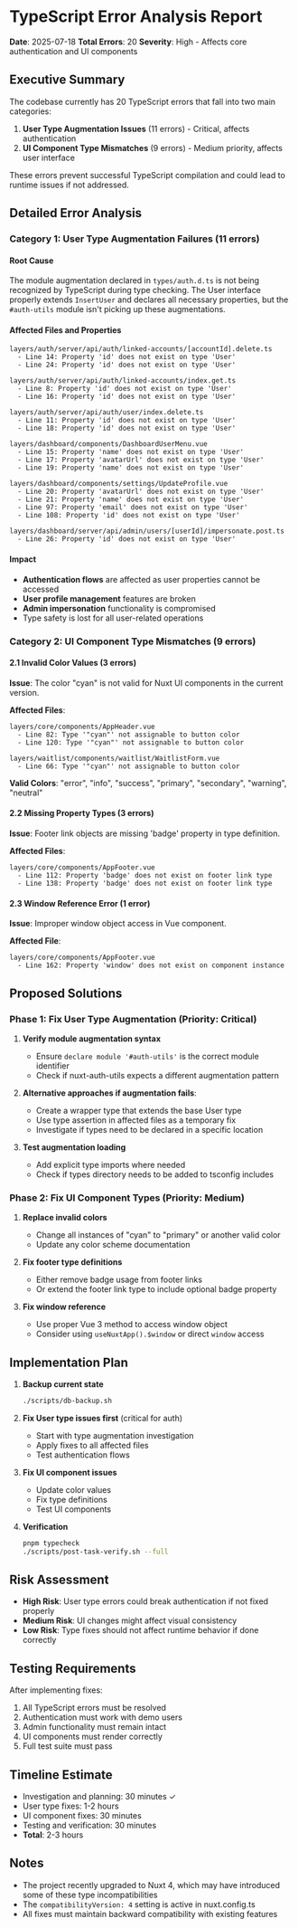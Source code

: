 # TypeScript Error Analysis Report

**Date**: 2025-07-18
**Total Errors**: 20
**Severity**: High - Affects core authentication and UI components

## Executive Summary

The codebase currently has 20 TypeScript errors that fall into two main categories:
1. **User Type Augmentation Issues** (11 errors) - Critical, affects authentication
2. **UI Component Type Mismatches** (9 errors) - Medium priority, affects user interface

These errors prevent successful TypeScript compilation and could lead to runtime issues if not addressed.

## Detailed Error Analysis

### Category 1: User Type Augmentation Failures (11 errors)

#### Root Cause
The module augmentation declared in `types/auth.d.ts` is not being recognized by TypeScript during type checking. The User interface properly extends `InsertUser` and declares all necessary properties, but the `#auth-utils` module isn't picking up these augmentations.

#### Affected Files and Properties
```
layers/auth/server/api/auth/linked-accounts/[accountId].delete.ts
  - Line 14: Property 'id' does not exist on type 'User'
  - Line 24: Property 'id' does not exist on type 'User'

layers/auth/server/api/auth/linked-accounts/index.get.ts
  - Line 8: Property 'id' does not exist on type 'User'
  - Line 16: Property 'id' does not exist on type 'User'

layers/auth/server/api/auth/user/index.delete.ts
  - Line 11: Property 'id' does not exist on type 'User'
  - Line 18: Property 'id' does not exist on type 'User'

layers/dashboard/components/DashboardUserMenu.vue
  - Line 15: Property 'name' does not exist on type 'User'
  - Line 17: Property 'avatarUrl' does not exist on type 'User'
  - Line 19: Property 'name' does not exist on type 'User'

layers/dashboard/components/settings/UpdateProfile.vue
  - Line 20: Property 'avatarUrl' does not exist on type 'User'
  - Line 21: Property 'name' does not exist on type 'User'
  - Line 97: Property 'email' does not exist on type 'User'
  - Line 108: Property 'id' does not exist on type 'User'

layers/dashboard/server/api/admin/users/[userId]/impersonate.post.ts
  - Line 26: Property 'id' does not exist on type 'User'
```

#### Impact
- **Authentication flows** are affected as user properties cannot be accessed
- **User profile management** features are broken
- **Admin impersonation** functionality is compromised
- Type safety is lost for all user-related operations

### Category 2: UI Component Type Mismatches (9 errors)

#### 2.1 Invalid Color Values (3 errors)

**Issue**: The color "cyan" is not valid for Nuxt UI components in the current version.

**Affected Files**:
```
layers/core/components/AppHeader.vue
  - Line 82: Type '"cyan"' not assignable to button color
  - Line 120: Type '"cyan"' not assignable to button color

layers/waitlist/components/waitlist/WaitlistForm.vue
  - Line 66: Type '"cyan"' not assignable to button color
```

**Valid Colors**: "error", "info", "success", "primary", "secondary", "warning", "neutral"

#### 2.2 Missing Property Types (3 errors)

**Issue**: Footer link objects are missing 'badge' property in type definition.

**Affected Files**:
```
layers/core/components/AppFooter.vue
  - Line 112: Property 'badge' does not exist on footer link type
  - Line 138: Property 'badge' does not exist on footer link type
```

#### 2.3 Window Reference Error (1 error)

**Issue**: Improper window object access in Vue component.

**Affected File**:
```
layers/core/components/AppFooter.vue
  - Line 162: Property 'window' does not exist on component instance
```

## Proposed Solutions

### Phase 1: Fix User Type Augmentation (Priority: Critical)

1. **Verify module augmentation syntax**
   - Ensure `declare module '#auth-utils'` is the correct module identifier
   - Check if nuxt-auth-utils expects a different augmentation pattern

2. **Alternative approaches if augmentation fails**:
   - Create a wrapper type that extends the base User type
   - Use type assertion in affected files as a temporary fix
   - Investigate if types need to be declared in a specific location

3. **Test augmentation loading**
   - Add explicit type imports where needed
   - Check if types directory needs to be added to tsconfig includes

### Phase 2: Fix UI Component Types (Priority: Medium)

1. **Replace invalid colors**
   - Change all instances of "cyan" to "primary" or another valid color
   - Update any color scheme documentation

2. **Fix footer type definitions**
   - Either remove badge usage from footer links
   - Or extend the footer link type to include optional badge property

3. **Fix window reference**
   - Use proper Vue 3 method to access window object
   - Consider using `useNuxtApp().$window` or direct `window` access

## Implementation Plan

1. **Backup current state**
   ```bash
   ./scripts/db-backup.sh
   ```

2. **Fix User type issues first** (critical for auth)
   - Start with type augmentation investigation
   - Apply fixes to all affected files
   - Test authentication flows

3. **Fix UI component issues**
   - Update color values
   - Fix type definitions
   - Test UI components

4. **Verification**
   ```bash
   pnpm typecheck
   ./scripts/post-task-verify.sh --full
   ```

## Risk Assessment

- **High Risk**: User type errors could break authentication if not fixed properly
- **Medium Risk**: UI changes might affect visual consistency
- **Low Risk**: Type fixes should not affect runtime behavior if done correctly

## Testing Requirements

After implementing fixes:
1. All TypeScript errors must be resolved
2. Authentication must work with demo users
3. Admin functionality must remain intact
4. UI components must render correctly
5. Full test suite must pass

## Timeline Estimate

- Investigation and planning: 30 minutes ✓
- User type fixes: 1-2 hours
- UI component fixes: 30 minutes
- Testing and verification: 30 minutes
- **Total**: 2-3 hours

## Notes

- The project recently upgraded to Nuxt 4, which may have introduced some of these type incompatibilities
- The `compatibilityVersion: 4` setting is active in nuxt.config.ts
- All fixes must maintain backward compatibility with existing features
